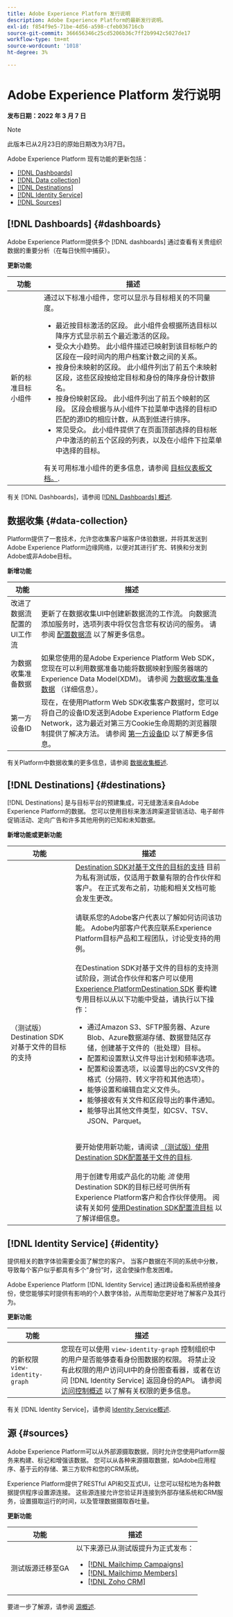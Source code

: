```yaml
---
title: Adobe Experience Platform 发行说明
description: Adobe Experience Platform的最新发行说明。
exl-id: f854f9e5-71be-4d56-a598-cfeb036716cb
source-git-commit: 366656346c25cd5206b36c7ff2b9942c5027de17
workflow-type: tm+mt
source-wordcount: '1018'
ht-degree: 3%

---
```


# Adobe Experience Platform 发行说明

**发布日期：2022 年 3 月 7 日**

>[!NOTE]
>
>此版本已从2月23日的原始日期改为3月7日。

Adobe Experience Platform 现有功能的更新包括：

- [[!DNL Dashboards]](#dashboards)
- [[!DNL Data collection]](#data-collection)
- [[!DNL Destinations]](#destinations)
- [[!DNL Identity Service]](#identity)
- [[!DNL Sources]](#sources)

## [!DNL Dashboards] {#dashboards}

Adobe Experience Platform提供多个 [!DNL dashboards] 通过查看有关贵组织数据的重要分析（在每日快照中捕获）。

**更新功能**

| 功能 | 描述 |
| --- | --- |
| 新的标准目标小组件 | 通过以下标准小组件，您可以显示与目标相关的不同量度。<ul><li>最近按目标激活的区段。 此小组件会根据所选目标以降序方式显示前五个最近激活的区段。</li><li>受众大小趋势。 此小组件描述已映射到该目标帐户的区段在一段时间内的用户档案计数之间的关系。</li><li>按身份未映射的区段。 此小组件列出了前五个未映射区段，这些区段按给定目标和身份的降序身份计数排名。</li><li>按身份映射区段。 此小组件列出了前五个映射的区段。 区段会根据与从小组件下拉菜单中选择的目标ID匹配的源ID的相应计数，从高到低进行排序。</li><li>常见受众。 此小组件提供了在页面顶部选择的目标帐户中激活的前五个区段的列表，以及在小组件下拉菜单中选择的目标。</li></ul> 有关可用标准小组件的更多信息，请参阅 [目标仪表板文档。](https://experienceleague.adobe.com/docs/experience-platform/dashboards/guides/destinations.html?lang=en#standard-widgets). |

有关 [!DNL Dashboards]，请参阅 [[!DNL Dashboards] 概述](../../dashboards/home.md).

## 数据收集 {#data-collection}

Platform提供了一套技术，允许您收集客户端客户体验数据，并将其发送到Adobe Experience Platform边缘网络，以便对其进行扩充、转换和分发到Adobe或非Adobe目标。

**新增功能**

| 功能 | 描述 |
| --- | --- |
| 改进了数据流配置的UI工作流 | 更新了在数据收集UI中创建新数据流的工作流。 向数据流添加服务时，选项列表中将仅包含您有权访问的服务。 请参阅 [配置数据流](../../edge/fundamentals/datastreams.md) 以了解更多信息。 |
| 为数据收集准备数据 | 如果您使用的是Adobe Experience Platform Web SDK，您现在可以利用数据准备功能将数据映射到服务器端的Experience Data Model(XDM)。 请参阅 [为数据收集准备数据](../../edge/fundamentals/datastreams.md#data-prep) （详细信息）。 |
| 第一方设备ID | 现在，在使用Platform Web SDK收集客户数据时，您可以将自己的设备ID发送到Adobe Experience Platform Edge Network，这为最近对第三方Cookie生命周期的浏览器限制提供了解决方法。 请参阅 [第一方设备ID](../../edge/identity/first-party-device-ids.md) 以了解更多信息。 |

有关Platform中数据收集的更多信息，请参阅 [数据收集概述](../../collection/home.md).

## [!DNL Destinations] {#destinations}

[!DNL Destinations] 是与目标平台的预建集成，可无缝激活来自Adobe Experience Platform的数据。 您可以使用目标来激活跨渠道营销活动、电子邮件促销活动、定向广告和许多其他用例的已知和未知数据。

**新增功能或更新功能**

| 功能 | 描述 |
| ----------- | ----------- |
| （测试版）Destination SDK对基于文件的目标的支持 | [Destination SDK对基于文件的目标的支持](../../destinations/destination-sdk/file-based-destination-configuration.md) 目前为私有测试版，仅适用于数量有限的合作伙伴和客户。 在正式发布之前，功能和相关文档可能会发生更改。<br><br>请联系您的Adobe客户代表以了解如何访问该功能。 Adobe内部客户代表应联系Experience Platform目标产品和工程团队，讨论受支持的用例。 <br><br> 在Destination SDK对基于文件的目标的支持测试阶段，测试合作伙伴和客户可以使用 [Experience PlatformDestination SDK](/help/destinations/destination-sdk/overview.md) 要构建专用目标以从以下功能中受益，请执行以下操作： <ul><li>通过Amazon S3、SFTP服务器、Azure Blob、Azure数据湖存储、数据登陆区存储，创建基于文件的（批处理）目标。</li><li>配置和设置默认文件导出计划和频率选项。</li><li>配置和设置选项，以设置导出的CSV文件的格式（分隔符、转义字符和其他选项）。</li><li>能够设置和编辑自定义文件头。</li><li>能够接收有关文件和区段导出的事件通知。</li><li>能够导出其他文件类型，如CSV、TSV、JSON、Parquet。</li></ul>  <br>要开始使用新功能，请阅读 [（测试版）使用Destination SDK配置基于文件的目标](../../destinations/destination-sdk/file-based-destination-configuration.md). <br><br> 用于创建专用或产品化的功能 *流* 使用Destination SDK的目标已经可供所有Experience Platform客户和合作伙伴使用。 阅读有关如何 [使用Destination SDK配置流目标](/help/destinations/destination-sdk/configure-destination-instructions.md) 以了解详细信息。 |

## [!DNL Identity Service] {#identity}

提供相关的数字体验需要全面了解您的客户。 当客户数据在不同的系统中分散，导致每个客户似乎都具有多个“身份”时，这会使操作愈发困难。

Adobe Experience Platform [!DNL Identity Service] 通过跨设备和系统桥接身份，使您能够实时提供有影响的个人数字体验，从而帮助您更好地了解客户及其行为。

**更新功能**

| 功能 | 描述 |
| --- | --- |
| 的新权限 `view-identity-graph` | 您现在可以使用 `view-identity-graph` 控制组织中的用户是否能够查看身份图数据的权限。 将禁止没有此权限的用户访问UI中的身份图查看器，或者在访问 [!DNL Identity Service] 返回身份的API。 请参阅 [访问控制概述](../../access-control/home.md) 以了解有关权限的更多信息。 |

有关 [!DNL Identity Service]，请参阅 [Identity Service概述](../../identity-service/home.md).

## 源 {#sources}

Adobe Experience Platform可以从外部源摄取数据，同时允许您使用Platform服务来构建、标记和增强该数据。 您可以从各种来源摄取数据，如Adobe应用程序、基于云的存储、第三方软件和您的CRM系统。

Experience Platform提供了RESTful API和交互式UI，让您可以轻松地为各种数据提供程序设置源连接。 这些源连接允许您验证并连接到外部存储系统和CRM服务，设置摄取运行的时间，以及管理数据摄取吞吐量。

**更新功能**

| 功能 | 描述 |
| --- | --- |
| 测试版源迁移至GA | 以下来源已从测试版提升为正式发布： <ul><li>[[!DNL Mailchimp Campaigns]](../../sources/connectors/marketing-automation/mailchimp.md)</li><li>[[!DNL Mailchimp Members]](../../sources/connectors/marketing-automation/mailchimp.md)</li><li>[[!DNL Zoho CRM]](../../sources/connectors/crm/zoho.md)</li></ul> |

要进一步了解源，请参阅 [源概述](../../sources/home.md).

